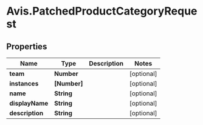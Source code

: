 # Avis.PatchedProductCategoryRequest

## Properties

| Name            | Type         | Description | Notes      |
| --------------- | ------------ | ----------- | ---------- |
| **team**        | **Number**   |             | [optional] |
| **instances**   | **[Number]** |             | [optional] |
| **name**        | **String**   |             | [optional] |
| **displayName** | **String**   |             | [optional] |
| **description** | **String**   |             | [optional] |
